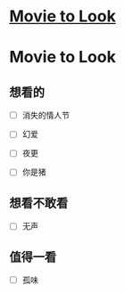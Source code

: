 # [Movie to Look](https://github.com/mentaLwz/gitblogOfMental/issues/23)

# Movie to Look
## 想看的
- [ ]  消失的情人节
- [ ] 幻爱
- [ ]  夜更

- [ ] 你是猪

## 想看不敢看

- [ ] 无声

## 值得一看
 

- [ ] 孤味